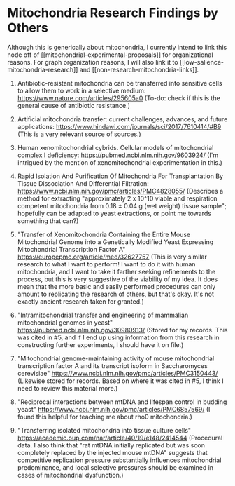 # Mitochondria Research Findings by Others

Although this is generically about mitochondria, I currently intend to link this node off of [[mitochondrial-experimental-proposals]] for organizational reasons.  For graph organization reasons, I will also link it to [[low-salience-mitochondria-research]] and [[non-research-mitochondria-links]].

1.  Antibiotic-resistant mitochondria can be transferred into sensitive cells to allow them to work in a selective medium: https://www.nature.com/articles/295605a0
(To-do: check if this is the general cause of antibiotic resistance.)

2.  Artificial mitochondria transfer: current challenges, advances, and future applications: https://www.hindawi.com/journals/sci/2017/7610414/#B9
(This is a very relevant source of sources.)

3.  Human xenomitochondrial cybrids. Cellular models of mitochondrial complex I deficiency: https://pubmed.ncbi.nlm.nih.gov/9603924/
(I'm intrigued by the mention of xenomitochondrial experimentation in this.)

4.  Rapid Isolation And Purification Of Mitochondria For Transplantation By Tissue Dissociation And Differential Filtration: https://www.ncbi.nlm.nih.gov/pmc/articles/PMC4828055/
(Describes a method for extracting "approximately 2 x 10^10 viable and respiration competent mitochondria from 0.18 ± 0.04 g (wet weight) tissue sample"; hopefully can be adapted to yeast extractions, or point me towards something that can?)

5.  "Transfer of Xenomitochondria Containing the Entire Mouse Mitochondrial Genome into a Genetically Modified Yeast Expressing Mitochondrial Transcription Factor A"  https://europepmc.org/article/med/32627757
(This is very similar research to what I want to perform!  I want to do it with human mitochondria, and I want to take it farther seeking refinements to the process, but this is very suggestive of the viability of my idea.  It does mean that the more basic and easily performed procedures can only amount to replicating the research of others, but that's okay.  It's not exactly ancient research taken for granted.)

6. "Intramitochondrial transfer and engineering of mammalian mitochondrial genomes in yeast" https://pubmed.ncbi.nlm.nih.gov/30980913/
(Stored for my records.  This was cited in #5, and if I end up using information from this research in constructing further experiments, I should have it on file.)

7. "Mitochondrial genome-maintaining activity of mouse mitochondrial transcription factor A and its transcript isoform in Saccharomyces cerevisiae"  https://www.ncbi.nlm.nih.gov/pmc/articles/PMC3150443/
(Likewise stored for records.  Based on where it was cited in #5, I think I need to review this material more.)

8. "Reciprocal interactions between mtDNA and lifespan control in budding yeast" https://www.ncbi.nlm.nih.gov/pmc/articles/PMC6857569/
(I found this helpful for teaching me about rho0 mitochondria.)

9. "Transferring isolated mitochondria into tissue culture cells"  https://academic.oup.com/nar/article/40/19/e148/2414544
(Procedural data.  I also think that "rat mtDNA initially replicated but was soon completely replaced by the injected mouse mtDNA" suggests that competitive replication pressure substantially influences mitochondrial predominance, and local selective pressures should be examined in cases of mitochondrial dysfunction.)

